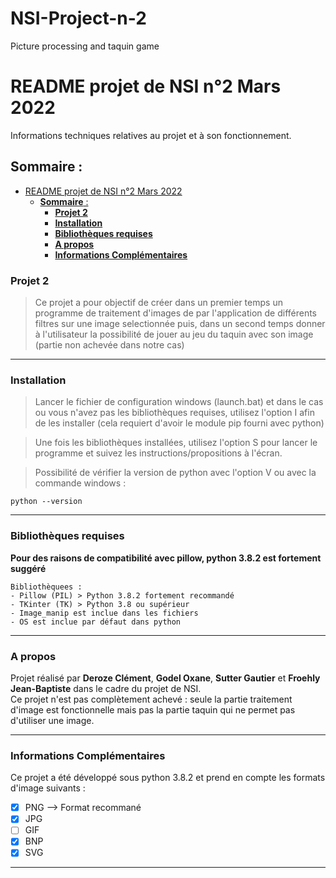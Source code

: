 # NSI-Project-n-2
Picture processing and taquin game

# README projet de NSI n°2 Mars 2022  

Informations techniques relatives au projet et à son
fonctionnement.


## __Sommaire__ :

- [README projet de NSI n°2 Mars 2022](#readme-projet-de-nsi-n2-mars-2022)
  - [__Sommaire__ :](#sommaire-)
    - [__Projet 2__](#projet-2)
    - [__Installation__](#installation)
    - [__Bibliothèques requises__](#bibliothèques-requises)
    - [__A propos__](#a-propos)
    - [__Informations Complémentaires__](#informations-complémentaires)



### __Projet 2__


> Ce projet a pour objectif de créer dans un premier temps
un programme de traitement d'images de par l'application de différents filtres sur une image selectionnée puis, dans un second temps donner à l'utilisateur la possibilité de jouer au jeu du taquin avec son image (partie non achevée dans notre cas)

***

### __Installation__ 
>Lancer le fichier de configuration windows (launch.bat) et dans le cas ou vous n'avez pas les bibliothèques requises, utilisez l'option I afin de les installer (cela requiert d'avoir le module pip fourni avec python)  
<!--  -->
>Une fois les bibliothèques installées, utilisez l'option S pour lancer le programme et suivez les instructions/propositions à l'écran.
<!--  -->
> Possibilité de vérifier la version de python avec l'option V ou avec la commande windows : 
<!--  -->
    python --version


***

### __Bibliothèques requises__ 
__Pour des raisons de compatibilité avec pillow, python 3.8.2 est fortement suggéré__

    Bibliothèquees :
    - Pillow (PIL) > Python 3.8.2 fortement recommandé 
    - TKinter (TK) > Python 3.8 ou supérieur
    - Image_manip est inclue dans les fichiers
    - OS est inclue par défaut dans python

***

### __A propos__

Projet réalisé par __Deroze Clément__, __Godel Oxane__, __Sutter Gautier__ et __Froehly Jean-Baptiste__ dans le cadre du projet de NSI.  
Ce projet n'est pas complètement achevé : seule la partie traitement d'image est fonctionnelle mais pas la partie taquin qui ne permet pas d'utiliser une image.

***

### __Informations Complémentaires__ 

Ce projet a été développé sous python 3.8.2 et prend en compte les formats d'image suivants :

- [x] PNG --> Format recommané
- [x] JPG
- [ ] GIF
- [x] BNP
- [x] SVG

***



